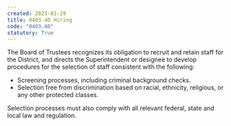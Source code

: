 ```yaml
---
created: 2025-01-29
title: 0403.40 Hiring
code: "0403.40"
statutory: True
---
```


The Board of Trustees recognizes its obligation to recruit and retain staff for the District, and directs the Superintendent or designee to develop procedures for the selection of staff consistent with the following:

- Screening processes, including criminal background checks.
- Selection free from discrimination based on racial, ethnicity, religious, or any other protected classes.

Selection processes must also comply with all relevant federal, state and local law and regulation.
